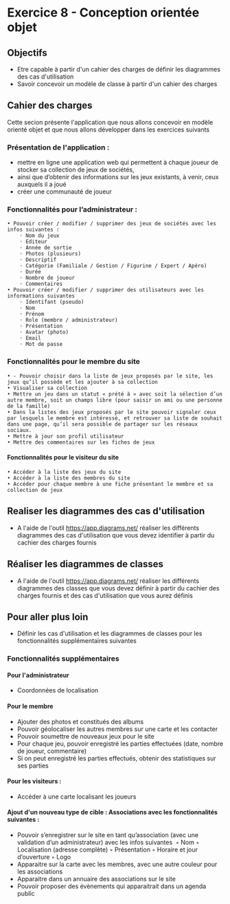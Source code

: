 # Exercice 8 - Conception orientée objet 

## Objectifs 
* Etre capable à partir d'un cahier des charges de définir les diagrammes des cas d'utilisation
* Savoir concevoir un modèle de classe à partir d'un cahier des charges

## Cahier des charges 
Cette secion présente l'application que nous allons concevoir en modèle orienté objet et que nous allons développer dans les exercices suivants

### Présentation de l'application :
* mettre en ligne une application web qui permettent à chaque joueur de stocker sa collection de jeux de sociétés, 
* ainsi que d’obtenir des informations sur les jeux existants, à venir, ceux auxquels il a joué 
* créer une communauté de joueur

### Fonctionnalités pour l’administrateur : 
    • Pouvoir créer / modifier / supprimer des jeux de sociétés avec les infos suivantes : 
        ◦ Nom du jeux
        ◦ Editeur
        ◦ Année de sortie
        ◦ Photos (plusieurs)
        ◦ Descriptif
        ◦ Catégorie (Familiale / Gestion / Figurine / Expert / Apéro)
        ◦ Durée
        ◦ Nombre de joueur
        ◦ Commentaires
    • Pouvoir créer / modifier / supprimer des utilisateurs avec les informations suivantes
        ◦ Identifant (pseudo)
        ◦ Nom
        ◦ Prénom
        ◦ Role (membre / administrateur)
        ◦ Présentation
        ◦ Avatar (photo)
        ◦ Email
        ◦ Mot de passe

### Fonctionnalités pour le membre du site 
    • - Pouvoir choisir dans la liste de jeux proposés par le site, les jeux qu’il possède et les ajouter à sa collection
    • Visualiser sa collection
    • Mettre un jeu dans un statut « prété à » avec soit la sélection d’un autre membre, soit un champs libre (pour saisir un ami ou une personne de la famille)
    • Dans la listes des jeux proposés par le site pouvoir signaler ceux par lesquels le membre est intéressé, et retrouver sa liste de souhait dans une page, qu’il sera possible de partager sur les réseaux sociaux.
    • Mettre à jour son profil utilisateur
    • Mettre des commentaires sur les fiches de jeux
#### Fonctionnalités pour le visiteur du site
    • Accéder à la liste des jeux du site
    • Accéder à la liste des membres du site
    • Accéder pour chaque membre à une fiche présentant le membre et sa collection de jeux

## Realiser les diagrammes des cas d'utilisation

* A l'aide de l'outil https://app.diagrams.net/ réaliser les différents diagrammes des cas d'utilisation que vous devez identifier à partir du cachier des charges fournis

## Réaliser les diagrammes de classes

* A l'aide de l'outil https://app.diagrams.net/ réaliser les différents diagrammes des classes que vous devez définir à partir du cachier des charges fournis et des cas d'utilisation que vous aurez définis


## Pour aller plus loin 

* Définir les cas d'utilisation et les diagrammes de classes pour les fonctionnalités supplémentaires suivantes

### Fonctionnalités supplémentaires

#### Pour l'administrateur
*  Coordonnées de localisation

#### Pour le membre
* Ajouter des photos et constitués des albums
* Pouvoir géolocaliser les autres membres sur une carte et les contacter
* Pouvoir soumettre de nouveaux jeux pour le site
* Pour chaque jeu, pouvoir enregistré les parties effectuées (date, nombre de joueur, commentaire)
* Si on peut enregistré les parties effectués, obtenir des statistiques sur ses parties

#### Pour les visiteurs :
* Accéder à une carte localisant les joueurs

#### Ajout d'un nouveau type de cible : Associations avec les fonctionnalités suivantes :
* Pouvoir s’enregistrer sur le site en tant qu’association (avec une validation d’un administrateur) avec les infos suivantes 
        ◦ Nom
        ◦ Localisation (adresse complète)
        ◦ Présentation
        ◦ Horaire et jour d’ouverture
        ◦ Logo
* Apparaitre sur la carte avec les membres, avec une autre couleur pour les associations
* Apparaitre dans un annuaire des associations sur le site 
* Pouvoir proposer des évènements qui apparaitrait dans un agenda public 
